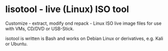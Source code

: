 lisotool  - live (Linux) ISO tool
=================================

Customize - extract, modify ond repack - Linux ISO live image files for use with VMs, CD/DVD or USB-Stick.

isotool is written is Bash and works on Debian Linux or derivatives, e.g. Kali or Ubuntu.
